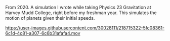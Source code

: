 From 2020. A simulation I wrote while taking Physics 23 Gravitation at Harvey Mudd College, right before my freshman year. This simulates the motion of planets given their initial speeds. 

https://user-images.githubusercontent.com/30028111/218715322-5fc08361-6c1d-4c81-a307-6c6b31afafa4.mov
